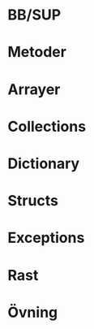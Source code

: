 ﻿# BB/SUP
##
##
 
# Metoder
# Arrayer
# Collections
# Dictionary
# Structs
# Exceptions
# Rast
# Övning

